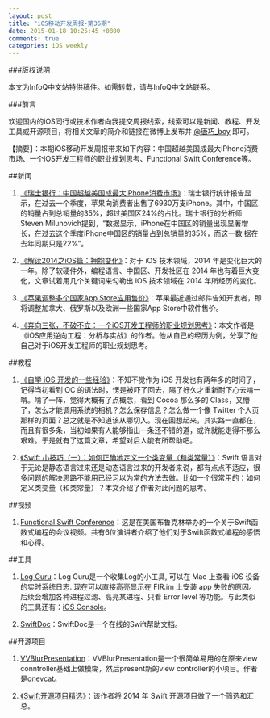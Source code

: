 ```yaml
---
layout: post
title: "iOS移动开发周报-第36期"
date: 2015-01-18 10:25:45 +0800
comments: true
categories: iOS weekly
---
```


###版权说明

本文为InfoQ中文站特供稿件。如需转载，请与InfoQ中文站联系。

###前言

欢迎国内的iOS同行或技术作者向我提交周报线索，线索可以是新闻、教程、开发工具或开源项目，将相关文章的简介和链接在微博上发布并 [@唐巧_boy](http://weibo.com/tangqiaoboy) 即可。

【摘要】：本期iOS移动开发周报带来如下内容：中国超越美国成最大iPhone消费市场、一个iOS开发工程师的职业规划思考、Functional Swift Conference等。

##新闻

 1. [《瑞士银行：中国超越美国成最大iPhone消费市场》](http://money.163.com/15/0111/14/AFMEA0VN002526O3.html)：瑞士银行统计报告显示，在过去一个季度，苹果向消费者出售了6930万支iPhone。其中，中国区的销量占到总销量的35%，超过美国区24%的占比。瑞士银行的分析师Steven Milunovich提到，“数据显示，iPhone在中国区的销量出现显著增长，在过去这个季度iPhone中国区的销量占到总销量的35%，而这一数 据在去年同期只是22%”。

 1. [《解读2014之iOS篇：拥抱变化》](http://www.infoq.com/cn/articles/interpretation-of-2014-ios-part-embrace-change)：对于 iOS 技术领域，2014 年是变化巨大的一年。除了软硬件外，编程语言、中国区、开发社区在 2014 年也有着巨大变化，文章试着用几个关键词来勾勒出 iOS 技术领域在 2014 年所经历的变化。

 1. [《苹果调整多个国家App Store应用售价》](http://www.cocoachina.com/appstore/20150109/10887.html)：苹果最近通过邮件告知开发者，即将调整加拿大、俄罗斯以及欧洲一些国家App Store中软件售价。

 1. [《奔向三张，不破不立：一个iOS开发工程师的职业规划思考》](http://bbs.iosre.com/forum.php?mod=viewthread&tid=684)：本文作者是《iOS应用逆向工程：分析与实战》的作者。他从自己的经历为例，分享了他自己对于iOS开发工程师的职业规划思考。

##教程

 1. [《自学 iOS 开发的一些经验》](http://limboy.me/ios/2014/12/31/learning-ios.html)：不知不觉作为 iOS 开发也有两年多的时间了，记得当初看到 OC 的语法时，愣是被吓了回去，隔了好久才重新耐下心去啃一啃。啃了一阵，觉得大概有了点概念，看到 Cocoa 那么多的 Class，又懵了，怎么才能调用系统的相机？怎么保存信息？怎么做一个像 Twitter 个人页那样的页面？总之就是不知道该从哪切入。现在回想起来，其实路一直都在，而且有很多条，当初如果有人能够指出一条还不错的道，或许就能走得不那么艰难。于是就有了这篇文章，希望对后人能有所帮助吧。

 1. [《Swift 小技巧（一）：如何正确地定义一个类变量（和类常量）》](http://imtx.me/archives/1916.html)：Swift 语言对于无论是静态语言过来还是动态语言过来的开发者来说，都有点点不适应，很多问题的解决思路不能用已经习以为常的方法去做。比如一个很常用的：如何定义类变量（和类常量）？本文介绍了作者对此问题的思考。

##视频

 1. [Functional Swift Conference](http://2014.funswiftconf.com/)：这是在美国布鲁克林举办的一个关于Swift函数式编程的会议视频。共有6位演讲者介绍了他们对于Swift函数式编程的感悟和心得。

##工具

 1. [Log Guru](http://pan.baidu.com/s/1gd1noSr)：Log Guru是一个收集Log的小工具, 可以在 Mac 上查看 iOS 设备的实时系统日志. 现在可以直接高亮显示在 FIR.im 上安装 app 失败的原因。后续会增加各种进程过滤、高亮某进程、只看 Error level 等功能。与此类似的工具还有：[iOS Console](http://lemonjar.com/iosconsole/)。

 1. [SwiftDoc](http://swiftdoc.org/)：SwiftDoc是一个在线的Swift帮助文档。

##开源项目

 1. [VVBlurPresentation](https://github.com/onevcat/VVBlurPresentation)：VVBlurPresentation是一个很简单易用的在原来view conntroller基础上做模糊，然后present新的view controller的小项目。作者是[onevcat](http://www.weibo.com/onevcat?from=feed&loc=nickname)。

 1. [《Swift开源项目精选》](https://github.com/ipader/SwiftGuide/blob/master/Featured.md)：该作者将 2014 年 Swift 开源项目做了一个筛选和汇总。
 
